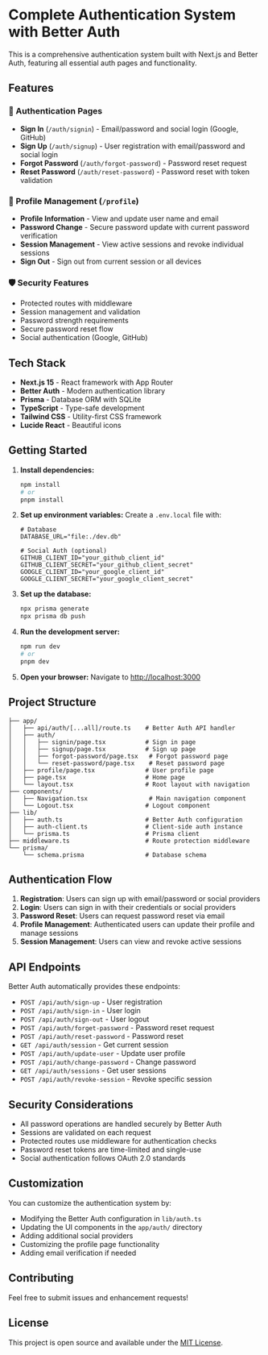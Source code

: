 # Complete Authentication System with Better Auth

This is a comprehensive authentication system built with Next.js and Better Auth, featuring all essential auth pages and functionality.

## Features

### 🔐 Authentication Pages

- **Sign In** (`/auth/signin`) - Email/password and social login (Google, GitHub)
- **Sign Up** (`/auth/signup`) - User registration with email/password and social login
- **Forgot Password** (`/auth/forgot-password`) - Password reset request
- **Reset Password** (`/auth/reset-password`) - Password reset with token validation

### 👤 Profile Management (`/profile`)

- **Profile Information** - View and update user name and email
- **Password Change** - Secure password update with current password verification
- **Session Management** - View active sessions and revoke individual sessions
- **Sign Out** - Sign out from current session or all devices

### 🛡️ Security Features

- Protected routes with middleware
- Session management and validation
- Password strength requirements
- Secure password reset flow
- Social authentication (Google, GitHub)

## Tech Stack

- **Next.js 15** - React framework with App Router
- **Better Auth** - Modern authentication library
- **Prisma** - Database ORM with SQLite
- **TypeScript** - Type-safe development
- **Tailwind CSS** - Utility-first CSS framework
- **Lucide React** - Beautiful icons

## Getting Started

1. **Install dependencies:**

   ```bash
   npm install
   # or
   pnpm install
   ```

2. **Set up environment variables:**
   Create a `.env.local` file with:

   ```env
   # Database
   DATABASE_URL="file:./dev.db"

   # Social Auth (optional)
   GITHUB_CLIENT_ID="your_github_client_id"
   GITHUB_CLIENT_SECRET="your_github_client_secret"
   GOOGLE_CLIENT_ID="your_google_client_id"
   GOOGLE_CLIENT_SECRET="your_google_client_secret"
   ```

3. **Set up the database:**

   ```bash
   npx prisma generate
   npx prisma db push
   ```

4. **Run the development server:**

   ```bash
   npm run dev
   # or
   pnpm dev
   ```

5. **Open your browser:**
   Navigate to [http://localhost:3000](http://localhost:3000)

## Project Structure

```
├── app/
│   ├── api/auth/[...all]/route.ts    # Better Auth API handler
│   ├── auth/
│   │   ├── signin/page.tsx           # Sign in page
│   │   ├── signup/page.tsx           # Sign up page
│   │   ├── forgot-password/page.tsx   # Forgot password page
│   │   └── reset-password/page.tsx    # Reset password page
│   ├── profile/page.tsx              # User profile page
│   ├── page.tsx                      # Home page
│   └── layout.tsx                    # Root layout with navigation
├── components/
│   ├── Navigation.tsx                 # Main navigation component
│   └── Logout.tsx                    # Logout component
├── lib/
│   ├── auth.ts                       # Better Auth configuration
│   ├── auth-client.ts                # Client-side auth instance
│   └── prisma.ts                     # Prisma client
├── middleware.ts                     # Route protection middleware
└── prisma/
    └── schema.prisma                 # Database schema
```

## Authentication Flow

1. **Registration**: Users can sign up with email/password or social providers
2. **Login**: Users can sign in with their credentials or social providers
3. **Password Reset**: Users can request password reset via email
4. **Profile Management**: Authenticated users can update their profile and manage sessions
5. **Session Management**: Users can view and revoke active sessions

## API Endpoints

Better Auth automatically provides these endpoints:

- `POST /api/auth/sign-up` - User registration
- `POST /api/auth/sign-in` - User login
- `POST /api/auth/sign-out` - User logout
- `POST /api/auth/forget-password` - Password reset request
- `POST /api/auth/reset-password` - Password reset
- `GET /api/auth/session` - Get current session
- `POST /api/auth/update-user` - Update user profile
- `POST /api/auth/change-password` - Change password
- `GET /api/auth/sessions` - Get user sessions
- `POST /api/auth/revoke-session` - Revoke specific session

## Security Considerations

- All password operations are handled securely by Better Auth
- Sessions are validated on each request
- Protected routes use middleware for authentication checks
- Password reset tokens are time-limited and single-use
- Social authentication follows OAuth 2.0 standards

## Customization

You can customize the authentication system by:

- Modifying the Better Auth configuration in `lib/auth.ts`
- Updating the UI components in the `app/auth/` directory
- Adding additional social providers
- Customizing the profile page functionality
- Adding email verification if needed

## Contributing

Feel free to submit issues and enhancement requests!

## License

This project is open source and available under the [MIT License](LICENSE).
